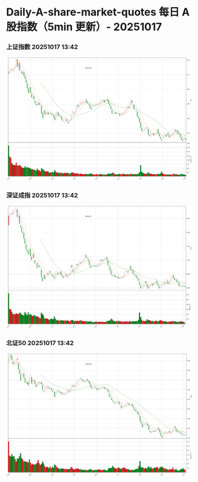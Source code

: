 
# Daily-A-share-market-quotes 每日 A 股指数（5min 更新）- 20251017

### 上证指数 20251017 13:42
![](./fig/2025/10/20251017-sh000001.png)

### 深证成指 20251017 13:42
![](./fig/2025/10/20251017-sz399001.png)

### 北证50 20251017 13:42
![](./fig/2025/10/20251017-bj899050.png)
